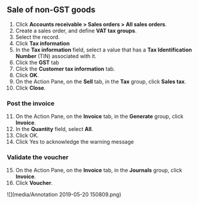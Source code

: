
## Sale of non-GST goods

1. Click **Accounts receivable > Sales orders > All sales orders**.
2. Create a sales order, and define **VAT tax groups**.
3. Select the record.
4. Click **Tax information**
5. In the **Tax information** field, select a value that has a **Tax Identification Number** (TIN) associated with it.
6. Click the **GST** tab
7. Click the **Customer tax information** tab.
8. Click **OK**.
9. On the Action Pane, on the **Sell** tab, in the **Tax** group, click **Sales tax**.
10. Click **Close**.

### Post the invoice

11. On the Action Pane, on the **Invoice** tab, in the **Generate** group, click **Invoice**.
12. In the **Quantity** field, select **All**.
13. Click OK.
14. Click Yes to acknowledge the warning message

### Validate the voucher

15. On the Action Pane, on the **Invoice** tab, in the **Journals** group, click **Invoice**.
16. Click **Voucher**.

![](media/Annotation 2019-05-20 150809.png)



